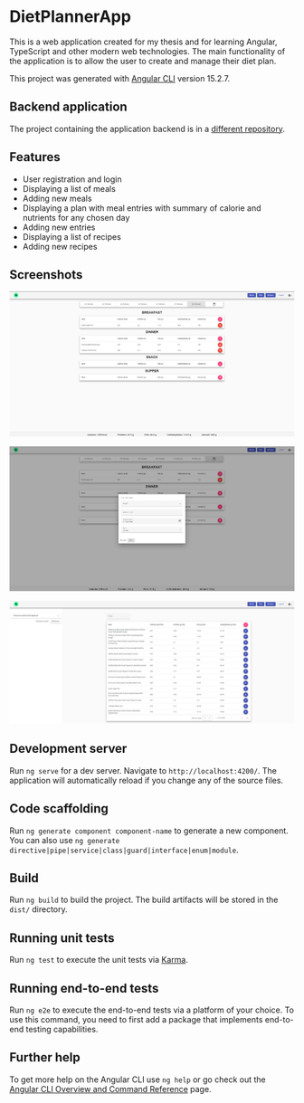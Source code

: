 # DietPlannerApp

This is a web application created for my thesis and for learning Angular, TypeScript and other modern web technologies. The main functionality of the application is to allow the user to create and manage their diet plan.

This project was generated with [Angular CLI](https://github.com/angular/angular-cli) version 15.2.7.

## Backend application

The project containing the application backend is in a [different repository](https://github.com/roejk/dietplanner-backend).

## Features

* User registration and login
* Displaying a list of meals
* Adding new meals
* Displaying a plan with meal entries with summary of calorie and nutrients for any chosen day 
* Adding new entries
* Displaying a list of recipes
* Adding new recipes

## Screenshots

![preview1.png](./screenshots/plan.png)

![preview2.png](./screenshots/entry.png)

![preview3.png](./screenshots/meals.png)

## Development server

Run `ng serve` for a dev server. Navigate to `http://localhost:4200/`. The application will automatically reload if you change any of the source files.

## Code scaffolding

Run `ng generate component component-name` to generate a new component. You can also use `ng generate directive|pipe|service|class|guard|interface|enum|module`.

## Build

Run `ng build` to build the project. The build artifacts will be stored in the `dist/` directory.

## Running unit tests

Run `ng test` to execute the unit tests via [Karma](https://karma-runner.github.io).

## Running end-to-end tests

Run `ng e2e` to execute the end-to-end tests via a platform of your choice. To use this command, you need to first add a package that implements end-to-end testing capabilities.

## Further help

To get more help on the Angular CLI use `ng help` or go check out the [Angular CLI Overview and Command Reference](https://angular.io/cli) page.
